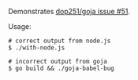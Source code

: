 Demonstrates [dop251/goja issue #51](https://github.com/dop251/goja/issues/15).

Usage:

```
# correct output from node.js
$ ./with-node.js

# incorrect output from goja
$ go build && ./goja-babel-bug
```
